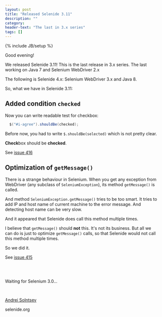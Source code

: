 ```yaml
---
layout: post
title: "Released Selenide 3.11"
description: ""
category:
header-text: "The last in 3.x series"
tags: []
---
```

{% include JB/setup %}

Good evening!

We released Selenide 3.11! 
This is the last release in 3.x series. The last working on Java 7 and Selenium WebDriver 2.x

The following is Selenide 4.x: Selenium WebDriver 3.x and Java 8.

So, what we have in Selenide 3.11:


## Added condition `checked`

Now you can write readable test for checkbox:

```java
  $("#i-agree").shouldBe(checked);
```

Before now, you had to write `$.shouldBe(selected)` which is not pretty clear.

**Check**box should be **checked**.

See [issue 416](https://github.com/codeborne/selenide/issues/416)


## Optimization of `getMessage()`

There is a strange behaviour in Selenium.
 When you get any exception from WebDriver (any subclass of `SeleniumException`), its method `getMessage()` is called.

And method `SeleniumException.getMessage()` tries to be too smart. 
It tries to add IP and host name of current machine to the error message.
And detecting host name can be very slow.

And it appeared that Selenide does call this method multiple times. 

I believe that `getMessage()` should **not** this. It's not its business.
But all we can do is just to optimize `getMessage()` calls, so that Selenide
would not call this method multiple times.

So we did it.

See [issue 415](https://github.com/codeborne/selenide/issues/415)


<br/>
<br/>

Waiting for Selenium 3.0...

<br/>


[Andrei Solntsev](http://asolntsev.github.io/)

selenide.org
